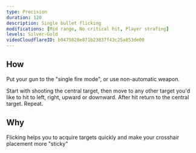 ```yaml
---
type: Precision
duration: 120
description: Single bullet flicking
modifications: [Mid range, No critical hit, Player strafing]
levels: Silver-Gold
videoCloudflareID: b0475828e871b23837f43c25a853de00
---
```


## How

Put your gun to the "single fire mode", or use non-automatic weapon.

Start with shooting the central target, then move to any other target you'd like to hit to left, right, upward or downward. After hit return to the central target. Repeat.

## Why

Flicking helps you to acquire targets quickly and make your crosshair placement more "sticky"

